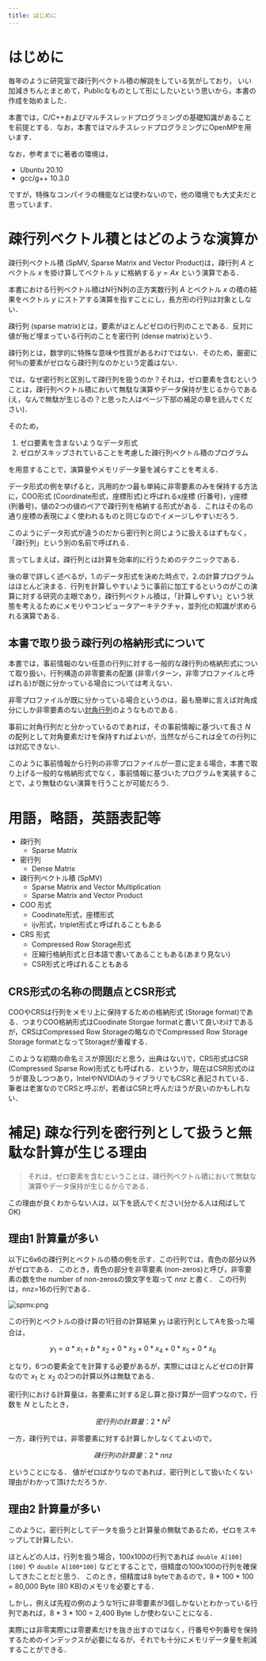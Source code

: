 ```yaml
---
title: はじめに
---
```


# はじめに
毎年のように研究室で疎行列ベクトル積の解説をしている気がしており， いい加減きちんとまとめて，Publicなものとして形にしたいという思いから，本書の作成を始めました．

本書では，C/C++およびマルチスレッドプログラミングの基礎知識があることを前提とする．なお，本書ではマルチスレッドプログラミングにOpenMPを用います．

なお，参考までに著者の環境は，

- Ubuntu 20.10
- gcc/g++ 10.3.0

ですが，特殊なコンパイラの機能などは使わないので，他の環境でも大丈夫だと思っています．

# 疎行列ベクトル積とはどのような演算か
疎行列ベクトル積 (SpMV, Sparse Matrix and Vector Product)は，疎行列 $A$ とベクトル $x$ を掛け算してベクトル $y$ に格納する $y = Ax$ という演算である．

本書における行列ベクトル積はN行N列の正方実数行列 $A$ とベクトル $x$ の積の結果をベクトル $y$ にストアする演算を指すことにし，長方形の行列は対象としない．

疎行列 (sparse matrix)とは，要素がほとんどゼロの行列のことである．反対に値が殆ど埋まっている行列のことを密行列 (dense matrix)という．

疎行列とは，数学的に特殊な意味や性質があるわけではない．そのため，厳密に何％の要素がゼロなら疎行列なのかという定義はない．

では，なぜ密行列と区別して疎行列を扱うのか？それは，ゼロ要素を含むということは，疎行列ベクトル積において無駄な演算やデータ保持が生じるからである (え，なんで無駄が生じるの？と思った人はページ下部の補足の章を読んでください)．

そのため，
1. ゼロ要素を含まないようなデータ形式
1. ゼロがスキップされていることを考慮した疎行列ベクトル積のプログラム

を用意することで，演算量やメモリデータ量を減らすことを考える．

データ形式の例を挙げると，汎用的かつ最も単純に非零要素のみを保持する方法に，COO形式 (Coordinate形式，座標形式)と呼ばれるx座標 (行番号)，y座標 (列番号)，値の2つの値のペアで疎行列を格納する形式がある．これはその名の通り座標の表現によく使われるものと同じなのでイメージしやすいだろう．

このようにデータ形式が違うのだから密行列と同じように扱えるはずもなく，「疎行列」という別の名前で呼ばれる．

言ってしまえば，疎行列とは計算を効率的に行うためのテクニックである．

後の章で詳しく述べるが，1.のデータ形式を決めた時点で，2.の計算プログラムはほとんど決まる．行列を計算しやすいように事前に加工するというのがこの演算に対する研究の主眼であり，疎行列ベクトル積は，「計算しやすい」という状態を考えるためにメモリやコンピュータアーキテクチャ，並列化の知識が求められる演算である．

## 本書で取り扱う疎行列の格納形式について
本書では，事前情報のない任意の行列に対する一般的な疎行列の格納形式について取り扱い，行列構造の非零要素の配置 (非零パターン，非零プロファイルと呼ばれる)が既に分かっている場合については考えない．

非零プロファイルが既に分かっている場合というのは，最も簡単に言えば対角成分にしか非零要素のない[対角行列](https://ja.wikipedia.org/wiki/%E5%AF%BE%E8%A7%92%E8%A1%8C%E5%88%97)のようなものである．

事前に対角行列だと分かっているのであれば，その事前情報に基づいて長さ $N$ の配列として対角要素だけを保持すればよいが，当然ながらこれは全ての行列には対応できない．

このように事前情報から行列の非零プロファイルが一意に定まる場合，本書で取り上げる一般的な格納形式でなく，事前情報に基づいたプログラムを実装することで，より無駄のない演算を行うことが可能だろう．

# 用語，略語，英語表記等
- 疎行列
    - Sparse Matrix
- 密行列
    - Dense Matrix
- 疎行列ベクトル積 (SpMV)
    - Sparse Matrix and Vector Multiplication
    - Sparse Matrix and Vector Product
- COO 形式 
    - Coodinate形式，座標形式
    - ijv形式，triplet形式と呼ばれることもある
- CRS 形式 
    - Compressed Row Storage形式
    - 圧縮行格納形式と日本語で書いてあることもある(あまり見ない)
    - CSR形式と呼ばれることもある

## CRS形式の名称の問題点とCSR形式
COOやCRSは行列をメモリ上に保持するための格納形式 (Storage format)である．つまりCOO格納形式はCoodinate Storgae formatと書いて良いわけであるが，CRSはCompressed Row Storageの略なのでCompressed Row Storage Storage formatとなってStorageが重複する．

このような初期の命名ミスが原因(だと思う，出典はない)で，CRS形式はCSR (Compressed Sparse Row)形式とも呼ばれる．というか，現在はCSR形式のほうが普及しつつあり，IntelやNVIDIAのライブラリでもCSRと表記されている．筆者は老害なのでCRSと呼ぶが，若者はCSRと呼んだほうが良いのかもしれない．


# 補足) 疎な行列を密行列として扱うと無駄な計算が生じる理由
> それは，ゼロ要素を含むということは，疎行列ベクトル積において無駄な演算やデータ保持が生じるからである．

この理由が良くわからない人は，以下を読んでください(分かる人は飛ばしてOK)

## 理由1 計算量が多い
以下に6x6の疎行列とベクトルの積の例を示す．この行列では，青色の部分以外がゼロである．
このとき，青色の部分を非零要素 (non-zeros)と呼び，非零要素の数をthe number of non-zerosの頭文字を取って $nnz$ と書く．
この行列は，nnz=16の行列である．

![spmv.png](https://raw.githubusercontent.com/t-hishinuma/zenn-content/main/books/sparse-matrix-and-vector-product/spmv.png)

この行列とベクトルの掛け算の1行目の計算結果 $y_1$ は密行列としてAを扱った場合は，

$$ y_1 = a * x_1 + b * x_2 + 0 * x_3 + 0 * x_4 + 0 * x_5 + 0 * x_6 $$

となり，6つの要素全てを計算する必要があるが，実際にはほとんどゼロの計算なので $x_1$ と $x_2$ の2つの計算以外は無駄である．

密行列における計算量は，各要素に対する足し算と掛け算が一回ずつなので，行数を $N$ としたとき，

$$密行列の計算量：2*N^2$$

一方，疎行列では，非零要素に対する計算しかしなくてよいので，

$$疎行列の計算量：2*nnz$$

ということになる．
値がゼロばかりなのであれば，密行列として扱いたくない理由がわかって頂けただろうか．

## 理由2 計算量が多い
このように，密行列としてデータを扱うと計算量の無駄であるため，ゼロをスキップして計算したい．

ほとんどの人は，行列を扱う場合，100x100の行列であれば `double A[100][100]` や `double A[100*100]` などとすることで，倍精度の100x100の行列を確保してきたことだと思う．
このとき，倍精度は8 byteであるので，8 * 100 * 100 = 80,000 Byte (80 KB)のメモリを必要とする．

しかし，例えば先程の例のような1行に非零要素が3個しかないとわかっている行列であれば，8 * 3 * 100 = 2,400 Byte しか使わないことになる．

実際には非零実際には零要素だけを抜き出すのではなく，行番号や列番号を保持するためのインデックスが必要になるが，それでも十分にメモリデータ量を削減することができる．
